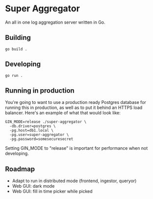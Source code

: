 # Super Aggregator
An all in one log aggregation server written in Go.

## Building
`go build .`

## Developing
`go run .`

## Running in production
You're going to want to use a production ready Postgres database for running
this in production, as well as to put it behind an HTTPS load balancer. Here's
an example of what that would look like:
```
GIN_MODE=release ./super-aggregator \
  -db.driver=postgres \
  -pg.host=db1.local \
  -pg.user=super-aggregator \
  -pg.password=somesecuresecret

```

Setting GIN_MODE to "release" is important for performance when not developing.

## Roadmap
- Adapt to run in distributed mode (frontend, ingestor, queryor)
- Web GUI: dark mode
- Web GUI: fill in time picker while picked
